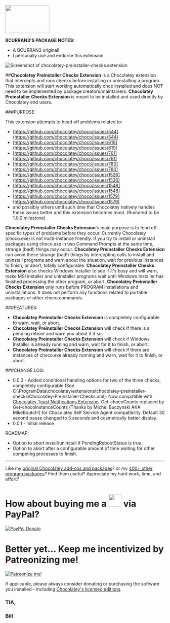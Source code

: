 <img src="https://cdn.staticaly.com/gh/bcurran3/ChocolateyPackages/master/mylogos/myunofficialChocolateylogo_icon.png" width="139" height="88">

**BCURRAN3'S PACKAGE NOTES:**

* A BCURRAN3 original!
* I personally use and endorse this extension.

![Screenshot of chocolatey-preinstaller-checks.extension](https://cdn.staticaly.com/gh/bcurran3/ChocolateyPackages/master/chocolatey-preinstaller-checks.extension_extras/chocolatey-preinstaller-checks.extension_screenshot.png)

##**Chocolatey Preinstaller Checks Extension** is a Chocolatey extension that intercepts and runs checks before installing or uninstalling a program. This extension will start working automatically once installed and does NOT need to be implemented by package creators/maintainers. **Chocolatey Preinstaller Checks Extension** is meant to be installed and used directly by Chocolatey end users.

###PURPOSE:

This extension attempts to head off problems related to:

* [https://github.com/chocolatey/choco/issues/544](https://github.com/chocolatey/choco/issues/544)
* [https://github.com/chocolatey/choco/issues/619](https://github.com/chocolatey/choco/issues/619)
* [https://github.com/chocolatey/choco/issues/761](https://github.com/chocolatey/choco/issues/761)
* [https://github.com/chocolatey/choco/issues/780](https://github.com/chocolatey/choco/issues/780)
* [https://github.com/chocolatey/choco/issues/1526](https://github.com/chocolatey/choco/issues/1526)
* [https://github.com/chocolatey/choco/issues/1548](https://github.com/chocolatey/choco/issues/1548)
* [https://github.com/chocolatey/choco/issues/1579](https://github.com/chocolatey/choco/issues/1579)
* and possibly others until such time that Chocolatey natively handles these issues better and this extension becomes moot. (Rumored to be 1.0.0 milestone)

**Chocolatey Preinstaller Checks Extension**'s main purpose is to fend off specific types of problems before they occur. Currently Chocolatey (choco.exe) is not multi-instance friendly. If you try to install or uninstall packages using choco.exe in two Command Prompts at the same time, strange (bad!) things may occur. **Chocolatey Preinstaller Checks Extension** can avoid these strange (bad!) things by intercepting calls to install and uninstall programs and warn about the situation, wait for previous instances to finish, or abort; totally configurable. **Chocolatey Preinstaller Checks Extension** also checks Windows Installer to see if it's busy and will warn, make MSI installer and uninstaller programs wait until Windows Installer has finished processing the other program, or abort. **Chocolatey Preinstaller Checks Extension** only runs before PROGRAM installations and uninstallations. It does not perform any functions related to portable packages or other choco commands.

###FEATURES: 
* **Chocolatey Preinstaller Checks Extension** is completely configurable to warn, wait, or abort.
* **Chocolatey Preinstaller Checks Extension** will check if there is a pending reboot and warn you about it if so.
* **Chocolatey Preinstaller Checks Extension** will check if Windows Installer is already running and warn, wait for it to finish, or abort.
* **Chocolatey Preinstaller Checks Extension** will check if there are instances of choco.exe already running and warn, wait for it to finish, or abort.

###CHANGE LOG:
* 0.0.2 - Added conditional handling options for two of the three checks, completely configurable (See C:\ProgramData\chocolatey\extensions\chocolatey-preinstaller-checks\Chocolatey-Preinstaller-Checks.xml). Now compatible with [Chocolatey Toast Notifications Extension](https://chocolatey.org/packages/chocolatey-toast-notifications.extension). Get-chocoCounts replaced by Get-chocoInstanceCounts (Thanks by Michel Buczynski AKA MikeBoutch!) for Chocolatey Self Service Agent compatibility. Default 30 second pause changed to 5 seconds and cosmetically better display.
* 0.0.1 - initial release

ROADMAP:
* Option to abort install/uninstall if PendingRebootStatus is true.
* Option to abort after a configurable amount of time waiting for other competing processes to finish.

***

Like my [original Chocolatey add-ons and packages](https://chocolatey.org/search?q=tag%3Abcurran3)? or my [400+ other program packages](https://chocolatey.org/profiles/bcurran3)? Find them useful? Appreciate my hard work, time, and effort?


<h1>How about buying me a <img src="https://cdn.rawgit.com/bcurran3/ChocolateyPackages/master/mylogos/beer.png" alt="" width="40" height="40"> via PayPal?</h1>

[![PayPal Donate](https://www.paypalobjects.com/webstatic/mktg/logo/AM_SbyPP_mc_vs_dc_ae.jpg)](https://www.paypal.me/bcurran3donations)

<h1>Better yet... Keep me incentivized by Patreonizing me!</h1>

[![Patreonize me!](https://c5.patreon.com/external/logo/downloads_wordmark_white_on_coral.png)](https://www.patreon.com/bcurran3)


If applicable, please always consider donating or purchasing the software you installed - including [Chocolatey's licensed editions](https://chocolatey.org/pricing).

<h3>TIA,</h3>

<h3>Bill</h3>




